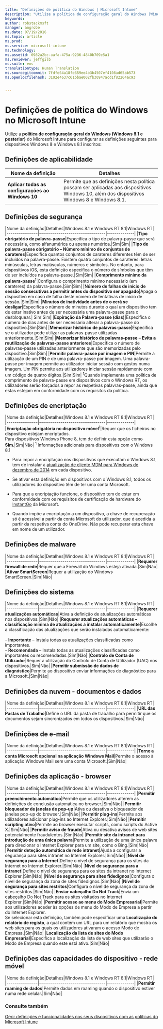 ```yaml
---
title: "Definições de política do Windows | Microsoft Intune"
description: "Utilize a política de configuração geral do Windows (Windows 8.1 e posterior) do Intune para configurar as definições para dispositivos Windows 8 e Windows 8.1 inscritos."
keywords: 
author: robstackmsft
manager: angrobe
ms.date: 07/19/2016
ms.topic: article
ms.prod: 
ms.service: microsoft-intune
ms.technology: 
ms.assetid: 6982a2bc-aafa-475a-9236-4840b709e5a1
ms.reviewer: jeffgilb
ms.suite: ems
translationtype: Human Translation
ms.sourcegitcommit: 7fdfe64a18fe359ee4b3b4507ef4108ad65ab573
ms.openlocfilehash: 3102e4637c61bbae002fb30947acd1f82204ac93


---
```


# Definições de política do Windows no Microsoft Intune
Utilize a **política de configuração geral do Windows (Windows 8.1 e posterior)** do Microsoft Intune para configurar as definições seguintes para dispositivos Windows 8 e Windows 8.1 inscritos:

## Definições de aplicabilidade

|Nome da definição|Detalhes|
|----------------|----------------------------------|
|**Aplicar todas as configurações ao Windows 10**|Permite que as definições nesta política possam ser aplicadas aos dispositivos Windows 10, além dos dispositivos Windows 8 e Windows 8.1.|

## Definições de segurança

|Nome da definição|Detalhes|Windows 8.1 e Windows RT 8.1|Windows RT|
|----------------|----------------------------------|--------------|
|**Tipo obrigatório de palavra-passe**|Especifica o tipo de palavra-passe que será necessária, como alfanumérica ou apenas numérica.|Sim|Sim|
|**Tipo de palavra-passe obrigatório – Número mínimo de conjuntos de carateres**|Especifica quantos conjuntos de carateres diferentes têm de ser incluídos na palavra-passe. Existem quatro conjuntos de carateres: letras minúsculas, letras maiúsculas, números e símbolos. No entanto, para dispositivos iOS, esta definição especifica o número de símbolos que têm de ser incluídos na palavra-passe.|Sim|Sim|
|**Comprimento mínimo da palavra-passe**<sup>1</sup>|Configura o comprimento mínimo necessário (em carateres) da palavra-passe.|Sim|Sim|
|**Número de falhas de início de sessão consecutivas a permitir antes do dispositivo ser apagado**|Apaga o dispositivo em caso de falha deste número de tentativas de início de sessão.|Sim|Sim|
|**Minutos de inatividade antes de o ecrã se desligar**|Especifica o número de minutos durante o qual um dispositivo tem de estar inativo antes de ser necessária uma palavra-passe para o desbloquear.| Sim|Sim|
|**Expiração da Palavra-passe (dias)**|Especifica o número de dias antes de ser necessário alterar a palavra-passe do dispositivo.|Sim|Sim|
|**Memorizar histórico de palavras-passe**|Especifica se o utilizador pode utilizar as palavras-passe utilizadas anteriormente.|Sim|Sim|
|**Memorizar histórico de palavras-passe** – **Evita a reutilização de palavras-passe anteriores**|Especifica o número de palavras-passe utilizadas anteriormente que são memorizadas pelo dispositivo.|Sim|Sim|
|**Permitir palavra-passe por imagem e PIN**|Permite a utilização de um PIN e de uma palavra-passe por imagem. Uma palavra-passe por imagem permite ao utilizador iniciar sessão com gestos numa imagem. Um PIN permite aos utilizadores iniciar sessão rapidamente com um código de quatro dígitos.|Sim|Sim|
<sup>1</sup>Quando implementa uma política de comprimento de palavra-passe em dispositivos com o Windows RT, os utilizadores serão forçados a repor as respetivas palavras-passe, ainda que estas estejam em conformidade com os requisitos da política.

## Definições de encriptação

|Nome da definição|Detalhes|Windows 8.1 e Windows RT 8.1|Windows RT|
|----------------|----------------------------------|--------------|
|**Encriptação obrigatória no dispositivo móvel**<sup>1</sup>|Requer que os ficheiros no dispositivo estejam encriptados.<br>Para dispositivos Windows Phone 8, tem de definir esta opção como **Sim**.|Sim|Não|
<sup>1</sup> Informações adicionais para dispositivos com o Windows 8.1

-   Para impor a encriptação nos dispositivos que executam o Windows 8.1, tem de instalar a [atualização de cliente MDM para Windows de dezembro de 2014](http://support.microsoft.com/kb/3013816) em cada dispositivo.

-   Se ativar esta definição em dispositivos com o Windows 8.1, todos os utilizadores do dispositivo têm de ter uma conta Microsoft.

-   Para que a encriptação funcione, o dispositivo tem de estar em conformidade com os requisitos de certificação de hardware do [InstantGo](http://blogs.windows.com/bloggingwindows/2014/06/19/instantgo-a-better-way-to-sleep/) da Microsoft.

-   Quando impõe a encriptação a um dispositivo, a chave de recuperação só é acessível a partir da conta Microsoft do utilizador, que é acedida a partir da respetiva conta do OneDrive. Não pode recuperar esta chave em nome de um utilizador.

## Definições de malware

|Nome da definição|Detalhes|Windows 8.1 e Windows RT 8.1|Windows RT|
|----------------|----------------------------------|--------------|
|**Requerer firewall de rede**|Requer que a Firewall do Windows esteja ativada.|Sim|Não|
|**Ativar SmartScreen**|Requer a utilização do Windows SmartScreen.|Sim|Não|

## Definições do sistema

|Nome da definição|Detalhes|Windows 8.1 e Windows RT 8.1|Windows RT|
|----------------|----------------------------------|--------------|
|**Requerer atualizações automáticas**|Ativa a definição de atualizações automáticas nos dispositivos.|Sim|Não|
|**Requerer atualizações automáticas – classificação mínima de atualizações a instalar automaticamente**|Escolhe a classificação das atualizações que serão instaladas automaticamente:<br /><br />-   **Importante** – Instala todas as atualizações classificadas como importantes.<br />-   **Recomendada** – Instala todas as atualizações classificadas como importantes ou recomendadas.|Sim|Não|
|**Controlo de Conta de Utilizador**|Requer a utilização do Controlo de Conta de Utilizador (UAC) nos dispositivos.|Sim|Não|
|**Permitir submissão de dados de diagnóstico**|Permite ao dispositivo enviar informações de diagnóstico para a Microsoft.|Sim|Não|


## Definições da nuvem - documentos e dados

|Nome da definição|Detalhes|Windows 8.1 e Windows RT 8.1|Windows RT|
|----------------|----------------------------------|--------------|
|**URL das Pastas de Trabalho**|Define o URL da pasta de trabalho para permitir que os documentos sejam sincronizados em todos os dispositivos.|Sim|Não|

## Definições de e-mail

|Nome da definição|Detalhes|Windows 8.1 e Windows RT 8.1|Windows RT|
|----------------|----------------------------------|--------------|
|**Torne a conta Microsoft opcional na aplicação Windows Mail**|Permite o acesso à aplicação Windows Mail sem uma conta Microsoft.|Sim|Não|

## Definições da aplicação - browser

|Nome da definição|Detalhes|Windows 8.1 e Windows RT 8.1|Windows RT|
|----------------|----------------------------------|--------------|
|**Permitir preenchimento automático**|Permite que os utilizadores alterem as definições de conclusão automática no browser.|Sim|Não|
|**Permitir bloqueador de janelas de pop-up**|Ativa ou desativa o bloqueador de janelas pop-up do browser.|Sim|Não|
|**Permitir plug-ins**|Permite aos utilizadores adicionar plug-ins ao Internet Explorer.|Sim|Não|
|**Permitir scripting ativo**|Permite ao browser executar scripts, como scripts do Active X.|Sim|Não|
|**Permitir aviso de fraude**|Ativa ou desativa avisos de web sites potencialmente fraudulentos.|Sim|Não|
|**Permitir site da intranet para introdução de uma única palavra**|Permite a utilização de uma única palavra para direcionar o Internet Explorer para um site, como o Bing.|Sim|Não|
|**Permitir deteção automática de rede intranet**|Ajuda a configurar a segurança para sites intranet no Internet Explorer.|Sim|Não|
|**Nível de segurança para a Internet**|Define o nível de segurança para os sites da Internet no Internet Explorer.|Sim|Não|
|**Nível de segurança para a intranet**|Define o nível de segurança para os sites da intranet no Internet Explorer.|Sim|Não|
|**Nível de segurança para sites fidedignos**|Configura o nível de segurança da zona de sites fidedignos.|Sim|Não|
|**Nível de segurança para sites restritos**|Configura o nível de segurança da zona de sites restritos.|Sim|Não|
|**Enviar cabeçalho Do Not Track**|Envia um cabeçalho Do Not Track para os sites visitados no Internet Explorer.|Sim|Não|
|**Permitir acesso ao menu do Modo Empresarial**|Permite aos utilizadores aceder às opções de menu do Modo de Empresa a partir do Internet Explorer.<br>Se selecionar esta definição, também pode especificar uma **Localização do relatório de registo**, a qual contém um URL para um relatório que mostra os web sites para os quais os utilizadores ativaram o acesso Modo de Empresa.|Sim|Não|
|**Localização da lista de sites do Modo Empresarial**|Especifica a localização da lista de web sites que utilizarão o Modo de Empresa quando este está ativo.|Sim|Não|

## Definições das capacidades do dispositivo - rede móvel

|Nome da definição|Detalhes|Windows 8.1 e Windows RT 8.1|Windows RT|
|----------------|----------------------------------|--------------|
|**Permitir roaming de dados**|Permite dados em roaming quando o dispositivo estiver numa rede celular.|Sim|Não|



### Consulte também
[Gerir definições e funcionalidades nos seus dispositivos com as políticas do Microsoft Intune](manage-settings-and-features-on-your-devices-with-microsoft-intune-policies.md)



<!--HONumber=Aug16_HO3-->


